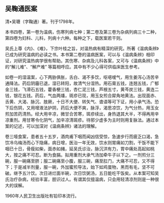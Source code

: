 ## 吴鞠通医案

清•吴瑭（字鞠通）著。刊于1798年。

本书四卷，第一卷为温病，伤寒列病七种；第二卷及第三卷为杂病列病三十二种，第四卷为妇科、儿科，列病十六种。每种之下，载医案若干则。

吴氏上尊《内》、《难》，下宗叶桂之旨，对温热病有精深的研究。所著《温病条辨》已成为研究温病的必读之书。本书第二卷的温病医案，可以与《温病条辨》相印证，对研究温热病学很有帮助。其伤寒、杂病及儿科各案，又可与《温病条辨》中的“解儿难”、“解产难” 等篇相呼应。其中有不少心得可供临床医生参考。

如卷一的湿温案，心下两胁俱胀，舌白、渴不多饮，呕𫫇嗳气，用生姜泻心汤苦辛通降法。药后阴霾已退，湿已转阳，故清气分湿热。用石膏五钱，连翘五钱，广郁金三钱，飞滑石五钱，藿香梗三钱，杏仁泥三钱，芦根五寸，黄芩炭三钱，黄连二钱，银花五钱。药后，气血两燔，斑疹已现，用玉女煎合犀角地黄法。出现面赤、舌黄、大渴、脉沉、肢厥，十日不大便、转矢气、谵语等可下证，用小承气汤。恐下后伤阴，又用增液法护阴，药后大便不爽，脉浮，渴思凉饮，为气分热，用玉女煎加苦药清热。经大用辛凉，微甘合苦寒，斑疹续出，身热退其大半，不得再用辛凉重剂。用甘寒令化阴气，加辛凉清斑疹。待邪少虚多为主时则用复脉法。通过本案的记述，可以加深对《温病条辨》诸法的理解。

卷三噎食案，患者五十五岁，酒肉甫下咽而闻凶信受惊，急速步行而疲乏口渴，急饮冷乌梅汤而心下隐痛，病日增，医治一年无效，饮水则胃痛如刀割，干饭不能下咽已十日，骨瘦如柴，面赤如赭，延吴氏诊治，脉沉洪有力，胃中痛处高起如桃大，按之痛不可忍。断为食膈。拟用重剂大承气汤加牵牛子以下之。一剂煎分三碗，服一碗痛至脐；服二碗痛至小腹，服三碗，痛至肛门，大痛不可忍，又不得下；于是减半剂量，服一碗，外加蜜煎导法，始下如鸡蛋物，黑而有毛，坚不可破。继予五汁饮。次日进烂面半碗，次日饮粥汤，五日能吃干饭矣。从本案可知吴氏治疗杂病，经验丰富，胆识过人。有谓其仅擅温病，只会用轻清凉剂则是一种很大的误解。

1960年人民卫生出版社有铅印本流行。